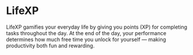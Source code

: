 # LifeXP
LifeXP gamifies your everyday life by giving you points (XP) for completing tasks throughout the day. At the end of the day, your performance determines how much free time you unlock for yourself — making productivity both fun and rewarding.
